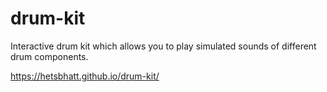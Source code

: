 # drum-kit
Interactive drum kit which allows you to play simulated sounds of different drum components.

https://hetsbhatt.github.io/drum-kit/
